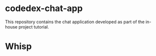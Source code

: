 # codedex-chat-app
This repository contains the chat application developed as part of the in-house project tutorial.
# Whisp
